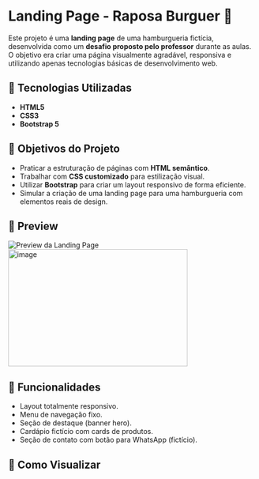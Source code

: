 # Landing Page - Raposa Burguer 🍔

Este projeto é uma **landing page** de uma hamburgueria fictícia, desenvolvida como um **desafio proposto pelo professor** durante as aulas. O objetivo era criar uma página visualmente agradável, responsiva e utilizando apenas tecnologias básicas de desenvolvimento web.

## 🚀 Tecnologias Utilizadas

- **HTML5**
- **CSS3**
- **Bootstrap 5**

## 🎯 Objetivos do Projeto

- Praticar a estruturação de páginas com **HTML semântico**.
- Trabalhar com **CSS customizado** para estilização visual.
- Utilizar **Bootstrap** para criar um layout responsivo de forma eficiente.
- Simular a criação de uma landing page para uma hamburgueria com elementos reais de design.

## 📸 Preview

![Preview da Landing Page](caminho/para/imagem-preview.png) <!-- Você pode colocar um print da página aqui -->
<img width="363" height="237" alt="image" src="https://github.com/user-attachments/assets/f9e6de45-564f-47fa-8a9a-c1a0141a39ef" />


## 📝 Funcionalidades

- Layout totalmente responsivo.
- Menu de navegação fixo.
- Seção de destaque (banner hero).
- Cardápio fictício com cards de produtos.
- Seção de contato com botão para WhatsApp (fictício).

## 📂 Como Visualizar
